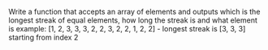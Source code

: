 Write a function that accepts an array of elements and outputs which is the longest streak of equal elements, how long the streak is and what element is
example: [1, 2, 3, 3, 3, 2, 2, 3, 2, 2, 1, 2, 2] - longest streak is [3, 3, 3] starting from index 2